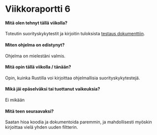 # Viikkoraportti 6

#### Mitä olen tehnyt tällä viikolla?
Toteutin suorityskykytestit ja kirjoitin tuloksista [testaus dokumenttiin](docs/Testausdokumentti.md).

#### Miten ohjelma on edistynyt?
Ohjelma on mielestäni valmis.

#### Mitä opin tällä viikolla / tänään?
Opin, kuinka Rustilla voi kirjoittaa ohjelmallisia suorityskykytestejä.

#### Mikä jäi epäselväksi tai tuottanut vaikeuksia?
Ei mikään

#### Mitä teen seuraavaksi?
Saatan hioa koodia ja dokumentoida paremmin, ja mahdollisesti myöskin kirjoittaa vielä yhden uuden filtterin.
